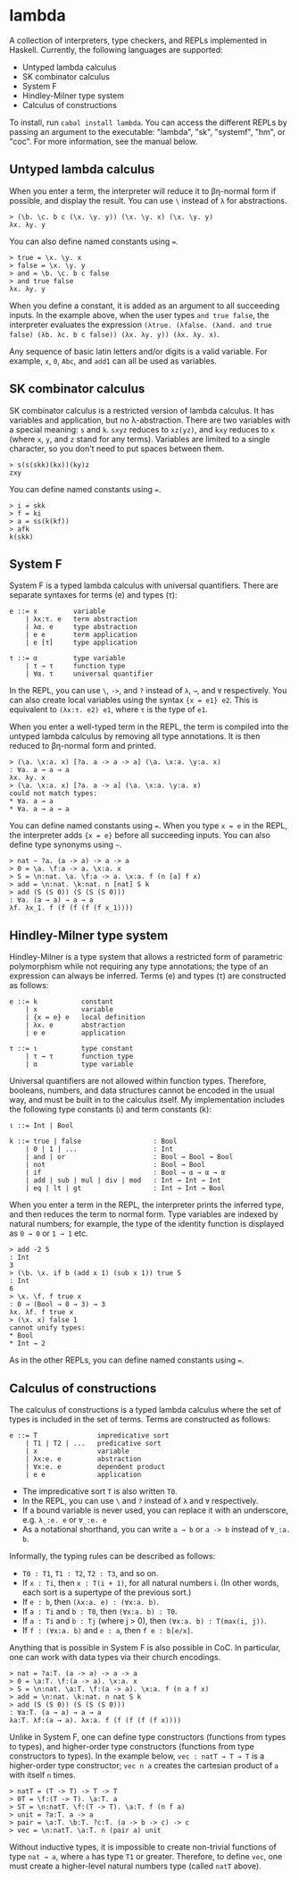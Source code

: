 # lambda
A collection of interpreters, type checkers, and REPLs implemented in Haskell. Currently, the following languages are supported:

* Untyped lambda calculus
* SK combinator calculus
* System F
* Hindley-Milner type system
* Calculus of constructions

To install, run `cabal install lambda`. You can access the different REPLs by passing an argument to the executable: "lambda", "sk", "systemf", "hm", or "coc". For more information, see the manual below.

## Untyped lambda calculus
When you enter a term, the interpreter will reduce it to βη-normal form if possible, and display the result. You can use  `\` instead of `λ` for abstractions.

```
> (\b. \c. b c (\x. \y. y)) (\x. \y. x) (\x. \y. y)
λx. λy. y
```

You can also define named constants using `=`.

```
> true = \x. \y. x
> false = \x. \y. y
> and = \b. \c. b c false
> and true false
λx. λy. y
```

When you define a constant, it is added as an argument to all succeeding inputs. In the example above, when the user types `and true false`, the interpreter evaluates the expression `(λtrue. (λfalse. (λand. and true false) (λb. λc. b c false)) (λx. λy. y)) (λx. λy. x)`.

Any sequence of basic latin letters and/or digits is a valid variable. For example, `x`, `0`, `Abc`, and `add1` can all be used as variables.

## SK combinator calculus
SK combinator calculus is a restricted version of lambda calculus. It has variables and application, but no λ-abstraction. There are two variables with a special meaning: `s` and `k`. `sxyz` reduces to `xz(yz)`, and `kxy` reduces to `x` (where `x`, `y`, and `z` stand for any terms). Variables are limited to a single character, so you don't need to put spaces between them.

```
> s(s(skk)(kx))(ky)z
zxy
```

You can define named constants using `=`.

```
> i = skk
> f = ki
> a = ss(k(kf))
> afk
k(skk)
```

## System F
System F is a typed lambda calculus with universal quantifiers. There are separate syntaxes for terms (e) and types (τ):

```
e ::= x         variable
    | λx:τ. e   term abstraction
    | λα. e     type abstraction
    | e e       term application
    | e [τ]     type application

τ ::= α         type variable
    | τ → τ     function type
    | ∀α. τ     universal quantifier
```

In the REPL, you can use `\`, `->`, and `?` instead of `λ`, `→`, and `∀` respectively. You can also create local variables using the syntax `{x = e1} e2`. This is equivalent to `(λx:τ. e2) e1`, where `τ` is the type of `e1`.

When you enter a well-typed term in the REPL, the term is compiled into the untyped lambda calculus by removing all type annotations. It is then reduced to βη-normal form and printed.

```
> (\a. \x:a. x) [?a. a -> a -> a] (\a. \x:a. \y:a. x)
: ∀a. a → a → a
λx. λy. x
> (\a. \x:a. x) [?a. a -> a] (\a. \x:a. \y:a. x)
could not match types:
* ∀a. a → a
* ∀a. a → a → a
```

You can define named constants using `=`. When you type `x = e` in the REPL, the interpreter adds `{x = e}` before all succeeding inputs. You can also define type synonyms using `~`.

```
> nat ~ ?a. (a -> a) -> a -> a
> 0 = \a. \f:a -> a. \x:a. x
> S = \n:nat. \a. \f:a -> a. \x:a. f (n [a] f x)
> add = \n:nat. \k:nat. n [nat] S k
> add (S (S 0)) (S (S (S 0)))
: ∀a. (a → a) → a → a
λf. λx_1. f (f (f (f (f x_1))))
```

## Hindley-Milner type system
Hindley-Milner is a type system that allows a restricted form of parametric polymorphism while not requiring any type annotations; the type of an expression can always be inferred. Terms (e) and types (τ) are constructed as follows:

```
e ::= k           constant
    | x           variable
    | {x = e} e   local definition
    | λx. e       abstraction
    | e e         application

τ ::= ι           type constant
    | τ → τ       function type
    | α           type variable
```

Universal quantifiers are not allowed within function types. Therefore, booleans, numbers, and data structures cannot be encoded in the usual way, and must be built in to the calculus itself. My implementation includes the following type constants (ι) and term constants (k):

```
ι ::= Int | Bool

k ::= true | false                  : Bool
    | 0 | 1 | ...                   : Int
    | and | or                      : Bool → Bool → Bool
    | not                           : Bool → Bool
    | if                            : Bool → α → α → α
    | add | sub | mul | div | mod   : Int → Int → Int
    | eq | lt | gt                  : Int → Int → Bool
```

When you enter a term in the REPL, the interpreter prints the inferred type, and then reduces the term to normal form. Type variables are indexed by natural numbers; for example, the type of the identity function is displayed as `0 → 0` or `1 → 1` etc.

```
> add -2 5
: Int
3
> (\b. \x. if b (add x 1) (sub x 1)) true 5
: Int
6
> \x. \f. f true x
: 0 → (Bool → 0 → 3) → 3
λx. λf. f true x
> (\x. x) false 1
cannot unify types:
* Bool
* Int → 2
```

As in the other REPLs, you can define named constants using `=`.

## Calculus of constructions
The calculus of constructions is a typed lambda calculus where the set of types is included in the set of terms. Terms are constructed as follows:

```
e ::= T               impredicative sort
    | T1 | T2 | ...   predicative sort
    | x               variable
    | λx:e. e         abstraction
    | ∀x:e. e         dependent product
    | e e             application
```

* The impredicative sort `T` is also written `T0`.
* In the REPL, you can use `\` and `?` instead of `λ` and `∀` respectively.
* If a bound variable is never used, you can replace it with an underscore, e.g. `λ_:e. e` or `∀_:e. e`
* As a notational shorthand, you can write `a → b` or `a -> b` instead of `∀_:a. b`.

Informally, the typing rules can be described as follows:
* `T0 : T1`, `T1 : T2`, `T2 : T3`, and so on.
* If `x : Ti`, then `x : T(i + 1)`, for all natural numbers i. (In other words, each sort is a supertype of the previous sort.)
* If `e : b`, then `(λx:a. e) : (∀x:a. b)`.
* If `a : Ti` and `b : T0`, then `(∀x:a. b) : T0`.
* If `a : Ti` and `b : Tj` (where j > 0), then `(∀x:a. b) : T(max(i, j))`.
* If `f : (∀x:a. b)` and `e : a`, then `f e : b[e/x]`.

Anything that is possible in System F is also possible in CoC. In particular, one can work with data types via their church encodings.

```
> nat = ?a:T. (a -> a) -> a -> a
> 0 = \a:T. \f:(a -> a). \x:a. x
> S = \n:nat. \a:T. \f:(a -> a). \x:a. f (n a f x)
> add = \n:nat. \k:nat. n nat S k
> add (S (S 0)) (S (S (S 0)))
: ∀a:T. (a → a) → a → a
λa:T. λf:(a → a). λx:a. f (f (f (f (f x))))
```

Unlike in System F, one can define type constructors (functions from types to types), and higher-order type constructors (functions from type constructors to types). In the example below, `vec : natT → T → T` is a higher-order type constructor; `vec n a` creates the cartesian product of `a` with itself `n` times.

```
> natT = (T -> T) -> T -> T
> 0T = \f:(T -> T). \a:T. a
> ST = \n:natT. \f:(T -> T). \a:T. f (n f a)
> unit = ?a:T. a -> a
> pair = \a:T. \b:T. ?c:T. (a -> b -> c) -> c
> vec = \n:natT. \a:T. n (pair a) unit
```

Without inductive types, it is impossible to create non-trivial functions of type `nat → a`, where `a` has type `T1` or greater. Therefore, to define `vec`, one must create a higher-level natural numbers type (called `natT` above).
